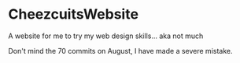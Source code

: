 # CheezcuitsWebsite
A website for me to try my web design skills... aka not much

Don't mind the 70 commits on August, I have made a severe mistake.
